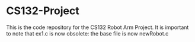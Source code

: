 # CS132-Project
This is the code repository for the CS132 Robot Arm Project. It is important to note that ex1.c is now obsolete: the base file is now newRobot.c
